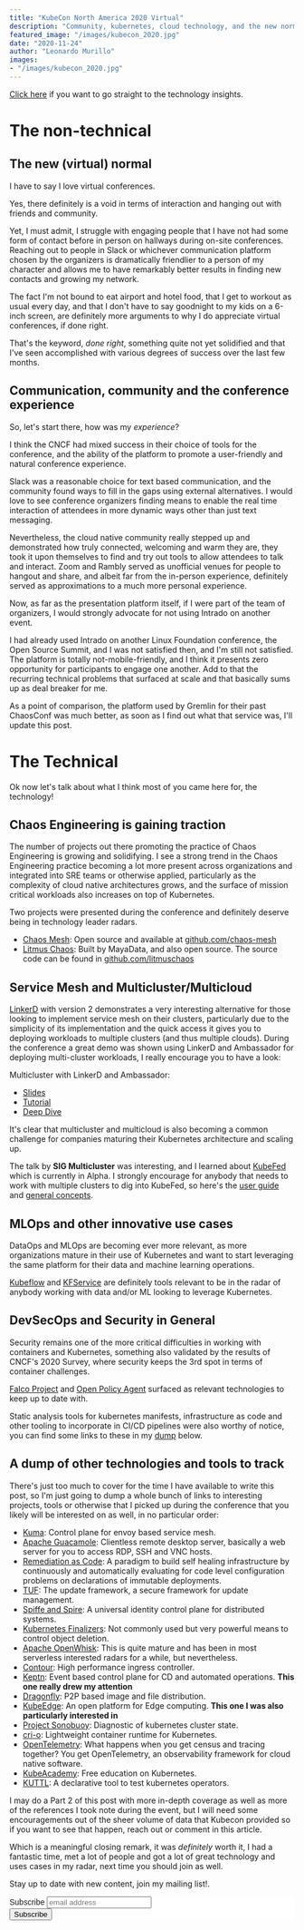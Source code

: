 ```yaml
---
title: "KubeCon North America 2020 Virtual"
description: "Community, kubernetes, cloud technology, and the new normal"
featured_image: "/images/kubecon_2020.jpg"
date: "2020-11-24"
author: "Leonardo Murillo"
images:
- "/images/kubecon_2020.jpg"
---
```

[Click here](#the-technical) if you want to go straight to the technology insights.

# The non-technical

## The new (virtual) normal
I have to say I love virtual conferences.

Yes, there definitely is a void in terms of interaction and hanging out with friends and community. 

Yet, I must admit, I struggle with engaging people that I have not had some form of contact before in person on hallways during on-site conferences. Reaching out to people in Slack or whichever communication platform chosen by the organizers is dramatically friendlier to a person of my character and allows me to have remarkably better results in finding new contacts and growing my network.

The fact I'm not bound to eat airport and hotel food, that I get to workout as usual every day, and that I don't have to say goodnight to my kids on a 6-inch screen, are definitely more arguments to why I do appreciate virtual conferences, if done right.

That's the keyword, _done right_, something quite not yet solidified and that I've seen accomplished with various degrees of success over the last few months.

## Communication, community and the conference experience

So, let's start there, how was my _experience_?

I think the CNCF had mixed success in their choice of tools for the conference, and the ability of the platform to promote a user-friendly and natural conference experience.

Slack was a reasonable choice for text based communication, and the community found ways to fill in the gaps using external alternatives. I would love to see conference organizers finding means to enable the real time interaction of attendees in more dynamic ways other than just text messaging. 

Nevertheless, the cloud native community really stepped up and demonstrated how truly connected, welcoming and warm they are, they took it upon themselves to find and try out tools to allow attendees to talk and interact. Zoom and Rambly served as unofficial venues for people to hangout and share, and albeit far from the in-person experience, definitely served as approximations to a much more personal experience.

Now, as far as the presentation platform itself, if I were part of the team of organizers, I would strongly advocate for not using Intrado on another event.

I had already used Intrado on another Linux Foundation conference, the Open Source Summit, and I was not satisfied then, and I'm still not satisfied. The platform is totally not-mobile-friendly, and I think it presents zero opportunity for participants to engage one another. Add to that the recurring technical problems that surfaced at scale and that basically sums up as deal breaker for me.

As a point of comparison, the platform used by Gremlin for their past ChaosConf was much better, as soon as I find out what that service was, I'll update this post. 

# The Technical

Ok now let's talk about what I think most of you came here for, the technology!

## Chaos Engineering is gaining traction

The number of projects out there promoting the practice of Chaos Engineering is growing and solidifying. I see a strong trend in the Chaos Engineering practice becoming a lot more present across organizations and integrated into SRE teams or otherwise applied, particularly as the complexity of cloud native architectures grows, and the surface of mission critical workloads also increases on top of Kubernetes.

Two projects were presented during the conference and definitely deserve being in technology leader radars.

* [Chaos Mesh](https://litmuschaos.io/): Open source and available at [github.com/chaos-mesh](https://github.com/chaos-mesh/chaos-mesh)
* [Litmus Chaos](https://litmuschaos.io/): Built by MayaData, and also open source. The source code can be found in [github.com/litmuschaos](https://github.com/litmuschaos/litmus)

## Service Mesh and Multicluster/Multicloud

[LinkerD](https://linkerd.io/) with version 2 demonstrates a very interesting alternative for those looking to implement service mesh on their clusters, particularly due to the simplicity of its implementation and the quick access it gives you to deploying workloads to multiple clusters (and thus multiple clouds). During the conference a great demo was shown using LinkerD and Ambassador for deploying multi-cluster workloads, I really encourage you to have a look:

Multicluster with LinkerD and Ambassador:
- [Slides](https://github.com/grampelberg/talks/blob/master/kubecon-11-2020/slides.pdf)
- [Tutorial](https://linkerd.io/2/tasks/multicluster/)
- [Deep Dive](https://linkerd.io/2020/02/25/multicluster-kubernetes-with-service-mirroring/)

It's clear that multicluster and multicloud is also becoming a common challenge for companies maturing their Kubernetes architecture and scaling up. 

The talk by **SIG Multicluster** was interesting, and I learned about [KubeFed](https://github.com/kubernetes-sigs/kubefed) which is currently in Alpha. I strongly encourage for anybody that needs to work with multiple clusters to dig into KubeFed, so here's the [user guide](https://github.com/kubernetes-sigs/kubefed/blob/master/docs/userguide.md) and [general concepts](https://github.com/kubernetes-sigs/kubefed/blob/master/docs/concepts.md).

## MLOps and other innovative use cases

DataOps and MLOps are becoming ever more relevant, as more organizations mature in their use of Kubernetes and want to start leveraging the same platform for their data and machine learning operations.

[Kubeflow](https://www.kubeflow.org/) and [KFService](https://github.com/kubeflow/kfserving) are definitely tools relevant to be in the radar of anybody working with data and/or ML looking to leverage Kubernetes.

## DevSecOps and Security in General

Security remains one of the more critical difficulties in working with containers and Kubernetes, something also validated by the results of CNCF's 2020 Survey, where security keeps the 3rd spot in terms of container challenges.

[Falco Project](https://falco.org/) and [Open Policy Agent](https://www.openpolicyagent.org/) surfaced as relevant technologies to keep up to date with.

Static analysis tools for kubernetes manifests, infrastructure as code and other tooling to incorporate in CI/CD pipelines were also worthy of notice, you can find some links to these in my [dump](#a-dump-of-other-technologies-and-tools-to-track) below.

## A dump of other technologies and tools to track

There's just too much to cover for the time I have available to write this post, so I'm just going to dump a whole bunch of links to interesting projects, tools or otherwise that I picked up during the conference that you likely will be interested on as well, in no particular order:

- [Kuma](https://kuma.io/): Control plane for envoy based service mesh.
- [Apache Guacamole](https://guacamole.apache.org/): Clientless remote desktop server, basically a web server for you to access RDP, SSH and VNC hosts.
- [Remediation as Code](https://www.accurics.com/blog/devops/remediation-as-code/): A paradigm to build self healing infrastructure by continuously and automatically evaluating for code level configuration problems on declarations of immutable deployments.
- [TUF](https://theupdateframework.io/): The update framework, a secure framework for update management.
- [Spiffe and Spire](https://spiffe.io/): A universal identity control plane for distributed systems.
- [Kubernetes Finalizers](https://blog.anynines.com/kubernetes-finalizers-in-custom-resources/): Not commonly used but very powerful means to control object deletion.
- [Apache OpenWhisk](https://openwhisk.apache.org/): This is quite mature and has been in most serverless interested radars for a while, but nevertheless.
- [Contour](https://projectcontour.io/): High performance ingress controller.
- [Keptn](https://keptn.sh/): Event based control plane for CD and automated operations. **This one really drew my attention**
- [Dragonfly](https://d7y.io/en-us/): P2P based image and file distribution.
- [KubeEdge](https://kubeedge.io/en/): An open platform for Edge computing. **This one I was also particularly interested in**
- [Project Sonobuoy](https://github.com/vmware-tanzu/sonobuoy): Diagnostic of kubernetes cluster state.
- [cri-o](https://cri-o.io/): Lightweight container runtime for Kubernetes.
- [OpenTelemetry](https://opentelemetry.io/): What happens when you get census and tracing together? You get OpenTelemetry, an observability framework for cloud native software.
- [KubeAcademy](https://kube.academy/): Free education on Kubernetes.
- [KUTTL](https://github.com/kudobuilder/kuttl): A declarative tool to test kubernetes operators.

I may do a Part 2 of this post with more in-depth coverage as well as more of the references I took note during the event, but I will need some encouragements out of the sheer volume of data that Kubecon provided so if you want to see that happen, reach out or comment in this article.

Which is a meaningful closing remark, it was *definitely* worth it, I had a fantastic time, met a lot of people and got a lot of great technology and uses cases in my radar, next time you should join as well.

Stay up to date with new content, join my mailing list!.

<!-- Begin Mailchimp Signup Form -->
<link href="//cdn-images.mailchimp.com/embedcode/horizontal-slim-10_7.css" rel="stylesheet" type="text/css">
<style type="text/css">
	#mc_embed_signup{background:#fff; clear:left; font:14px Helvetica,Arial,sans-serif; width:100%;}
	/* Add your own Mailchimp form style overrides in your site stylesheet or in this style block.
	   We recommend moving this block and the preceding CSS link to the HEAD of your HTML file. */
</style>
<div id="mc_embed_signup">
<form action="https://murillodigital.us10.list-manage.com/subscribe/post?u=c12ff1afa71003663de3762cc&amp;id=4cff0f72fe" method="post" id="mc-embedded-subscribe-form" name="mc-embedded-subscribe-form" class="validate" target="_blank" novalidate>
    <div id="mc_embed_signup_scroll">
	<label for="mce-EMAIL">Subscribe</label>
	<input type="email" value="" name="EMAIL" class="email" id="mce-EMAIL" placeholder="email address" required>
    <!-- real people should not fill this in and expect good things - do not remove this or risk form bot signups-->
    <div style="position: absolute; left: -5000px;" aria-hidden="true"><input type="text" name="b_c12ff1afa71003663de3762cc_4cff0f72fe" tabindex="-1" value=""></div>
    <div class="clear"><input type="submit" value="Subscribe" name="subscribe" id="mc-embedded-subscribe" class="button"></div>
    </div>
</form>
</div>

<!--End mc_embed_signup--> 